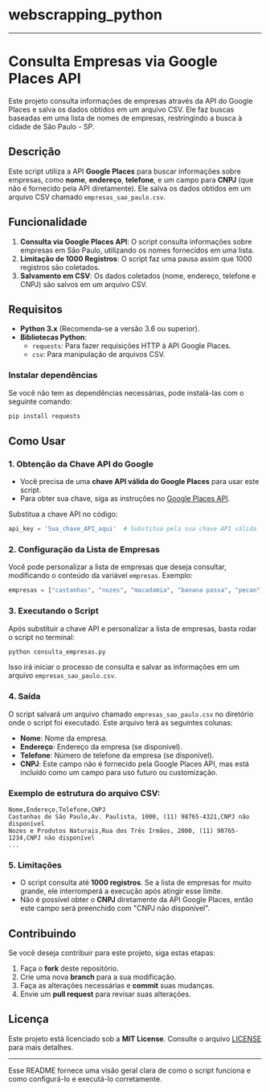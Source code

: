 # webscrapping_python
---

# Consulta Empresas via Google Places API

Este projeto consulta informações de empresas através da API do Google Places e salva os dados obtidos em um arquivo CSV. Ele faz buscas baseadas em uma lista de nomes de empresas, restringindo a busca à cidade de São Paulo - SP.

## Descrição

Este script utiliza a API **Google Places** para buscar informações sobre empresas, como **nome**, **endereço**, **telefone**, e um campo para **CNPJ** (que não é fornecido pela API diretamente). Ele salva os dados obtidos em um arquivo CSV chamado `empresas_sao_paulo.csv`.

## Funcionalidade

1. **Consulta via Google Places API**: O script consulta informações sobre empresas em São Paulo, utilizando os nomes fornecidos em uma lista.
2. **Limitação de 1000 Registros**: O script faz uma pausa assim que 1000 registros são coletados.
3. **Salvamento em CSV**: Os dados coletados (nome, endereço, telefone e CNPJ) são salvos em um arquivo CSV.

## Requisitos

- **Python 3.x** (Recomenda-se a versão 3.6 ou superior).
- **Bibliotecas Python**: 
  - `requests`: Para fazer requisições HTTP à API Google Places.
  - `csv`: Para manipulação de arquivos CSV.

### Instalar dependências

Se você não tem as dependências necessárias, pode instalá-las com o seguinte comando:

```bash
pip install requests
```

## Como Usar

### 1. Obtenção da Chave API do Google

- Você precisa de uma **chave API válida do Google Places** para usar este script.
- Para obter sua chave, siga as instruções no [Google Places API](https://developers.google.com/maps/documentation/places/web-service/overview).

Substitua a chave API no código:

```python
api_key = 'Sua_chave_API_aqui'  # Substitua pela sua chave API válida
```

### 2. Configuração da Lista de Empresas

Você pode personalizar a lista de empresas que deseja consultar, modificando o conteúdo da variável `empresas`. Exemplo:

```python
empresas = ["castanhas", "nozes", "macadamia", "banana passa", "pecan"]
```

### 3. Executando o Script

Após substituir a chave API e personalizar a lista de empresas, basta rodar o script no terminal:

```bash
python consulta_empresas.py
```

Isso irá iniciar o processo de consulta e salvar as informações em um arquivo `empresas_sao_paulo.csv`.

### 4. Saída

O script salvará um arquivo chamado `empresas_sao_paulo.csv` no diretório onde o script foi executado. Este arquivo terá as seguintes colunas:

- **Nome**: Nome da empresa.
- **Endereço**: Endereço da empresa (se disponível).
- **Telefone**: Número de telefone da empresa (se disponível).
- **CNPJ**: Este campo não é fornecido pela Google Places API, mas está incluído como um campo para uso futuro ou customização.

### Exemplo de estrutura do arquivo CSV:

```csv
Nome,Endereço,Telefone,CNPJ
Castanhas de São Paulo,Av. Paulista, 1000, (11) 98765-4321,CNPJ não disponível
Nozes e Produtos Naturais,Rua dos Três Irmãos, 2000, (11) 98765-1234,CNPJ não disponível
...
```

### 5. Limitações

- O script consulta até **1000 registros**. Se a lista de empresas for muito grande, ele interromperá a execução após atingir esse limite.
- Não é possível obter o **CNPJ** diretamente da API Google Places, então este campo será preenchido com "CNPJ não disponível".

## Contribuindo

Se você deseja contribuir para este projeto, siga estas etapas:

1. Faça o **fork** deste repositório.
2. Crie uma nova **branch** para a sua modificação.
3. Faça as alterações necessárias e **commit** suas mudanças.
4. Envie um **pull request** para revisar suas alterações.

## Licença

Este projeto está licenciado sob a **MIT License**. Consulte o arquivo [LICENSE](LICENSE) para mais detalhes.

---

Esse README fornece uma visão geral clara de como o script funciona e como configurá-lo e executá-lo corretamente.
